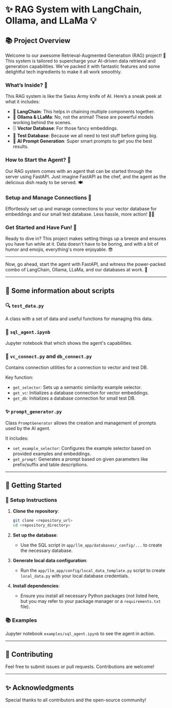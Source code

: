 # ✨ RAG System with LangChain, Ollama, and LLaMa 💡

## 📚 Project Overview

Welcome to our awesome Retrieval-Augmented Generation (RAG) project! 🚀 This system is tailored to supercharge your AI-driven data retrieval and generation capabilities. We've packed it with fantastic features and some delightful tech ingredients to make it all work smoothly.

### What’s Inside? 🤔

This RAG system is like the Swiss Army knife of AI. Here’s a sneak peek at what it includes:

- 🔗 **LangChain**: This helps in chaining multiple components together.
- 🦙 **Ollama & LLaMa**: No, not the animal! These are powerful models working behind the scenes.
- 🗄️ **Vector Database**: For those fancy embeddings.
- 🧪 **Test Database**: Because we all need to test stuff before going big.
- 🤖 **AI Prompt Generation**: Super smart prompts to get you the best results.

### How to Start the Agent? 🚦

Our RAG system comes with an agent that can be started through the server using FastAPI. Just imagine FastAPI as the chef, and the agent as the delicious dish ready to be served. 🍽️

### Setup and Manage Connections 🔧

Effortlessly set up and manage connections to your vector database for embeddings and our small test database. Less hassle, more action! 🏃‍♂️

### Get Started and Have Fun! 🎈

Ready to dive in? This project makes setting things up a breeze and ensures you have fun while at it. Data doesn't have to be boring, and with a bit of humor and emojis, everything's more enjoyable. 😎

---

Now, go ahead, start the agent with FastAPI, and witness the power-packed combo of LangChain, Ollama, LLaMa, and our databases at work. 🚀

---

## 📜 Some information about scripts

### 🔍 `test_data.py`

A class with a set of data and useful functions for managing this data.

### 🤖 `sql_agent.ipynb`

Jupyter notebook that which shows the agent's capabilities.

### 🔌 `vc_connect.py` and `db_connect.py`

Contains connection utilities for a connection to vector and test DB. 

Key function:
- `get_selector`: Sets up a semantic similarity example selector.
- `get_vc`: Initializes a database connection for vector embeddings.
- `get_db`: Initializes a database connection for small test DB.

### ✨ `prompt_generator.py`

Class `PromptGenerator` allows the creation and management of prompts used by the AI agent. 

It includes:
- `set_example_selector`: Configures the example selector based on provided examples and embeddings.
- `get_prompt`: Generates a prompt based on given parameters like prefix/suffix and table descriptions.

---

## 🚀 Getting Started

### 🔧 Setup Instructions

1. **Clone the repository**:
    ```sh
    git clone <repository_url>
    cd <repository_directory>
    ```

2. **Set up the database**:
    - Use the SQL script in `app/llm_app/databases/_config/...` to create the necessary database.

3. **Generate local data configuration**:
    - Run the `app/llm_app/config/local_data_template.py` script to create `local_data.py` with your local database credentials.

4. **Install dependencies**:
    - Ensure you install all necessary Python packages (not listed here, but you may refer to your package manager or a `requirements.txt` file).

### 📚 Examples

Jupyter notebook `examples/sql_agent.ipynb` to see the agent in action.

---

## 🤝 Contributing

Feel free to submit issues or pull requests. Contributions are welcome!

---

## ✨ Acknowledgments

Special thanks to all contributors and the open-source community!